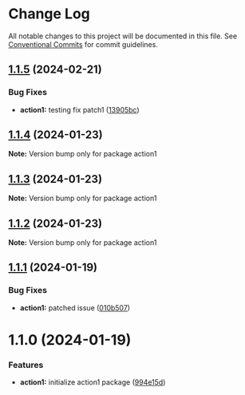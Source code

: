 # Change Log

All notable changes to this project will be documented in this file.
See [Conventional Commits](https://conventionalcommits.org) for commit guidelines.

## [1.1.5](https://github.com/twentyfourg/brian-lerna-test/compare/action1@1.1.4...action1@1.1.5) (2024-02-21)


### Bug Fixes

* **action1:** testing fix patch1 ([13905bc](https://github.com/twentyfourg/brian-lerna-test/commit/13905bcceac07c789ff82df8be76d90dc509cdae))





## [1.1.4](https://github.com/twentyfourg/brian-lerna-test/compare/action1@1.1.3...action1@1.1.4) (2024-01-23)

**Note:** Version bump only for package action1





## [1.1.3](https://github.com/twentyfourg/brian-lerna-test/compare/action1@1.1.2...action1@1.1.3) (2024-01-23)

**Note:** Version bump only for package action1





## [1.1.2](https://github.com/twentyfourg/brian-lerna-test/compare/action1@1.1.1...action1@1.1.2) (2024-01-23)

**Note:** Version bump only for package action1





## [1.1.1](https://github.com/twentyfourg/brian-lerna-test/compare/action1@1.1.0...action1@1.1.1) (2024-01-19)


### Bug Fixes

* **action1:** patched issue ([010b507](https://github.com/twentyfourg/brian-lerna-test/commit/010b5074c78f5621b5df36b5a07e9921c0904e6f))





# 1.1.0 (2024-01-19)


### Features

* **action1:** initialize action1 package ([994e15d](https://github.com/twentyfourg/brian-lerna-test/commit/994e15d47a41d95a3ff06f82e411da7495114f8e))
